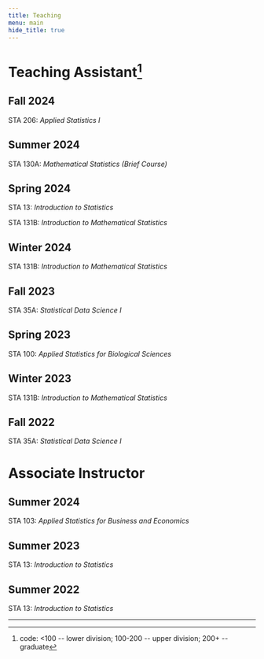 ```yaml
---
title: Teaching
menu: main
hide_title: true
---
```


# Teaching Assistant[^1]

## Fall 2024
STA 206: *Applied Statistics I*
 
## Summer 2024
STA 130A: *Mathematical Statistics (Brief Course)*

## Spring 2024
STA 13: *Introduction to Statistics*

STA 131B: *Introduction to Mathematical Statistics*

## Winter 2024

STA 131B: *Introduction to Mathematical Statistics*

## Fall 2023

STA 35A: *Statistical Data Science I* 

## Spring 2023

STA 100: *Applied Statistics for Biological Sciences*

## Winter 2023

STA 131B: *Introduction to Mathematical Statistics*

## Fall 2022

STA 35A: *Statistical Data Science I* 

# Associate Instructor

## Summer 2024
STA 103: *Applied Statistics for Business and Economics*

## Summer 2023

STA 13: *Introduction to Statistics*

## Summer 2022

STA 13: *Introduction to Statistics*

***
[^1]: code: <100 -- lower division; 100-200 -- upper division; 200+ -- graduate

